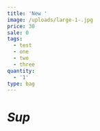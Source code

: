 ```yaml
---
title: 'New '
image: /uploads/large-1-.jpg
price: 30
sale: 0
tags:
  - test
  - one
  - two
  - three
quantity:
  - '1'
type: bag
---
```

# *Sup*
